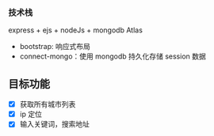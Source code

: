 ### 技术栈

express + ejs + nodeJs + mongodb Atlas

- bootstrap: 响应式布局
- connect-mongo：使用 mongodb 持久化存储 session 数据

## 目标功能

- [x] 获取所有城市列表
- [x] ip 定位
- [x] 输入关键词，搜索地址
